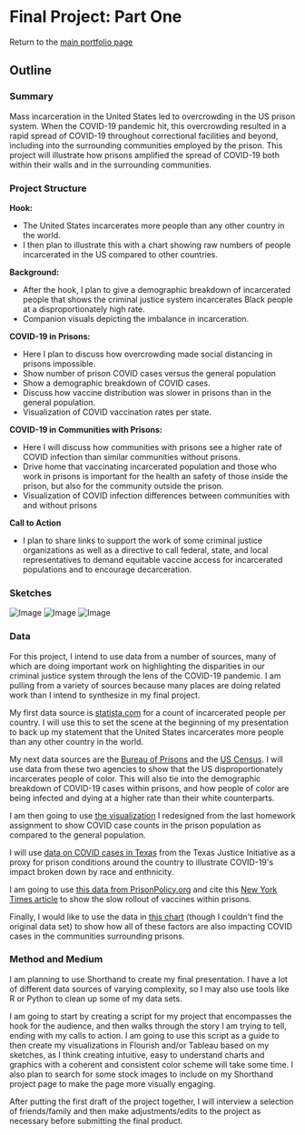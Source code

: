 # Final Project: Part One
Return to the [main portfolio page](https://lzak88.github.io/zakalik-portfolio/)

## Outline

### Summary
Mass incarceration in the United States led to overcrowding in the US prison system. When the COVID-19 pandemic hit, this overcrowding resulted in a rapid spread of COVID-19 throughout correctional facilities and beyond, including into the surrounding communities employed by the prison. This project will illustrate how prisons amplified the spread of COVID-19 both within their walls and in the surrounding communities.

### Project Structure
**Hook:**
* The United States incarcerates more people than any other country in the world.
* I then plan to illustrate this with a chart showing raw numbers of people incarcerated in the US compared to other countries.

**Background:**
* After the hook, I plan to give a demographic breakdown of incarcerated people that shows the criminal justice system incarcerates Black people at a disproportionately high rate.
* Companion visuals depicting the imbalance in incarceration.

**COVID-19 in Prisons:**
* Here I plan to discuss how overcrowding made social distancing in prisons impossible. 
* Show number of prison COVID cases versus the general population 
* Show a demographic breakdown of COVID cases.
* Discuss how vaccine distribution was slower in prisons than in the general population. 
* Visualization of COVID vaccination rates per state.

**COVID-19 in Communities with Prisons:**
* Here I will discuss how communities with prisons see a higher rate of COVID infection than similar communities without prisons. 
* Drive home that vaccinating incarcerated population and those who work in prisons is important for the health an safety of those inside the prison, but also for the community outside the prison.
* Visualization of COVID infection differences between communities with and without prisons

**Call to Action**
* I plan to share links to support the work of some criminal justice organizations as well as a directive to call federal, state, and local representatives to demand equitable vaccine access for incarcerated populations and to encourage decarceration.

### Sketches
![Image](https://raw.githubusercontent.com/lzak88/zakalik-portfolio/main/Sketch1.png)
![Image](https://raw.githubusercontent.com/lzak88/zakalik-portfolio/main/Sketch2.png)
![Image](https://raw.githubusercontent.com/lzak88/zakalik-portfolio/main/Sketch3.png)

### Data
For this project, I intend to use data from a number of sources, many of which are doing important work on highlighting the disparities in our criminal justice system through the lens of the COVID-19 pandemic. I am pulling from a variety of sources because many places are doing related work than I intend to synthesize in my final project.

My first data source is [statista.com](https://www.statista.com/statistics/262961/countries-with-the-most-prisoners/) for a count of incarcerated people per country. I will use this to set the scene at the beginning of my presentation to back up my statement that the United States incarcerates more people than any other country in the world.

My next data sources are the [Bureau of Prisons](https://www.bop.gov/about/statistics/statistics_inmate_race.jsp) and the [US Census](https://www.census.gov/quickfacts/fact/table/US/PST045221). I will use data from these two agencies to show that the US disproportionately incarcerates people of color. This will also tie into the demographic breakdown of COVID-19 cases within prisons, and how people of color are being infected and dying at a higher rate than their white counterparts. 

I am then going to use [the visualization](https://lzak88.github.io/zakalik-portfolio/hw3-4.html) I redesigned from the last homework assignment to show COVID case counts in the prison population as compared to the general population. 

I will use [data on COVID cases in Texas](https://docs.google.com/spreadsheets/d/1mOS1wggvyRUOpI-u2VabmnQ1yJPPEgOc2zdZjWxbAwQ/edit#gid=0) from the Texas Justice Initiative as a proxy for prison conditions around the country to illustrate COVID-19's impact broken down by race and enthnicity. 

I am going to use [this data from PrisonPolicy.org](https://www.prisonpolicy.org/blog/2021/05/18/vaccinationrates/#prisonappendix) and cite this [New York Times article](https://www.nytimes.com/2021/05/22/us/covid-prison-vaccine.html) to show the slow rollout of vaccines within prisons.

Finally, I would like to use the data in [this chart](https://static.prisonpolicy.org/images/nonmetro_covid.webp) (though I couldn't find the original data set) to show how all of these factors are also impacting COVID cases in the communities surrounding prisons.
 
### Method and Medium
I am planning to use Shorthand to create my final presentation. I have a lot of different data sources of varying complexity, so I may also use tools like R or Python to clean up some of my data sets. 

I am going to start by creating a script for my project that encompasses the hook for the audience, and then walks through the story I am trying to tell, ending with my calls to action. I am going to use this script as a guide to then create my visualizations in Flourish and/or Tableau based on my sketches, as I think creating intuitive, easy to understand charts and graphics with a coherent and consistent color scheme will take some time. I also plan to search for some stock images to include on my Shorthand project page to make the page more visually engaging.

After putting the first draft of the project together, I will interview a selection of friends/family and then make adjustments/edits to the project as necessary before submitting the final product.
